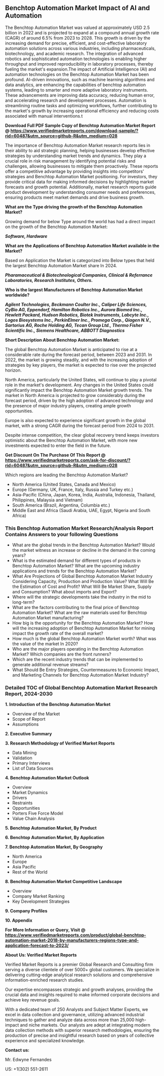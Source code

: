 <h2>Benchtop Automation Market Impact of AI and Automation</h2>The Benchtop Automation Market was valued at approximately USD 2.5 billion in 2022 and is projected to expand at a compound annual growth rate (CAGR) of around 6.5% from 2023 to 2028. This growth is driven by the increasing demand for precise, efficient, and cost-effective laboratory automation solutions across various industries, including pharmaceuticals, biotechnology, and academic research. The integration of advanced robotics and sophisticated automation technologies is enabling higher throughput and improved reproducibility in laboratory processes, thereby fueling the market's expansion.The impact of Artificial Intelligence (AI) and automation technologies on the Benchtop Automation Market has been profound. AI-driven innovations, such as machine learning algorithms and data analytics, are enhancing the capabilities of benchtop automation systems, leading to smarter and more adaptive laboratory instruments. These advancements are improving data accuracy, reducing human error, and accelerating research and development processes. Automation is streamlining routine tasks and optimizing workflows, further contributing to the market's growth by increasing operational efficiency and reducing costs associated with manual interventions.t</p><p id="" class=""><strong>Download Full PDF Sample Copy of Benchtop Automation Market Report @ <a href="https://www.verifiedmarketreports.com/download-sample/?rid=60487&utm_source=github-R&utm_medium=028" target="_blank">https://www.verifiedmarketreports.com/download-sample/?rid=60487&utm_source=github-R&utm_medium=028</a></strong></p><p>The importance of&nbsp;Benchtop Automation Market research reports lies in their ability to aid strategic planning, helping businesses develop effective strategies by understanding market trends and dynamics. They play a crucial role in risk management by identifying potential risks and challenges, allowing businesses to mitigate them proactively. These reports offer a competitive advantage by providing insights into competitors' strategies and Benchtop Automation Market positioning. For investors, they provide critical data for making informed decisions by highlighting market forecasts and growth potential. Additionally, market research reports guide product development by understanding consumer needs and preferences, ensuring products meet market demands and drive business growth.</p><p><strong>What are the&nbsp;Type driving the growth of the Benchtop Automation Market?</strong></p><p id="" class="">Growing demand for below Type around the world has had a direct impact on the growth of the Benchtop Automation Market:</p><em><strong>Software, Hardware</strong></em></p><strong>What are the&nbsp;Applications&nbsp;of Benchtop Automation Market available in the Market?</strong></p><p id="" class="">Based on Application the Market is categorized into Below types that held the largest Benchtop Automation Market share In 2024.</p><em><strong>Pharamaceutical & Biotechnological Companies, Clinical & Referrance Laboratories, Research Institutes, Others.</strong></em></p><strong>Who is the largest Manufacturers of Benchtop Automation Market worldwide?</strong></p><p><em><strong>Agilent Technologies, Beckmann Coulter Inc., Caliper Life Sciences, CyBio AG, Eppendorf, Hamilton Robotics Inc., Aurora Biomed Inc., Hewlett Packard, Hudson Robotics, Biotek Instruments, Labcyte Inc., Logos Biosystems Inc., PerkinElmer Inc., Promega Corp., Qiagen N.V., Sartorius AG, Roche Holding AG, Tecan Group Ltd., Thermo Fisher Scientific Inc., Siemens Healthcare, ABBOTT Diagnostics</strong></em></p><p id="" class=""><strong>Short Description About Benchtop Automation Market:</strong></p><p>The global Benchtop Automation Market is anticipated to rise at a considerable rate during the forecast period, between 2023 and 2031. In 2022, the market is growing steadily, and with the increasing adoption of strategies by key players, the market is expected to rise over the projected horizon.</p><p>North America, particularly the United States, will continue to play a pivotal role in the market's development. Any changes in the United States could significantly impact the Benchtop Automation Market growth trends. The market in North America is projected to grow considerably during the forecast period, driven by the high adoption of advanced technology and the presence of major industry players, creating ample growth opportunities.</p><p>Europe is also expected to experience significant growth in the global market, with a strong CAGR during the forecast period from 2024 to 2031.</p><p>Despite intense competition, the clear global recovery trend keeps investors optimistic about the Benchtop Automation Market, with more new investments expected to enter the field in the future.</p><p id="" class=""><strong>Get Discount On The Purchase Of This Report @ <a href="https://www.verifiedmarketreports.com/ask-for-discount/?rid=60487&utm_source=github-R&utm_medium=028" target="_blank">https://www.verifiedmarketreports.com/ask-for-discount/?rid=60487&utm_source=github-R&utm_medium=028</a></strong></p>Which regions are leading the Benchtop Automation Market?</p><ul><li>North America (United States, Canada and Mexico)</li><li>Europe (Germany, UK, France, Italy, Russia and Turkey etc.)</li><li>Asia-Pacific (China, Japan, Korea, India, Australia, Indonesia, Thailand, Philippines, Malaysia and Vietnam)</li><li>South America (Brazil, Argentina, Columbia etc.)</li><li>Middle East and Africa (Saudi Arabia, UAE, Egypt, Nigeria and South Africa)</li></ul><h3 id="" class="">This Benchtop Automation Market Research/Analysis Report Contains Answers to your following Questions</h3><ul><li>What are the global trends in the Benchtop Automation Market? Would the market witness an increase or decline in the demand in the coming years?</li><li>What is the estimated demand for different types of products in Benchtop Automation Market? What are the upcoming industry applications and trends for the Benchtop Automation Market?</li><li>What Are Projections of Global Benchtop Automation Market Industry Considering Capacity, Production and Production Value? What Will Be the Estimation of Cost and Profit? What Will Be Market Share, Supply and Consumption? What about imports and Export?</li><li>Where will the strategic developments take the industry in the mid to long-term?</li><li>What are the factors contributing to the final price of Benchtop Automation Market? What are the raw materials used for Benchtop Automation Market manufacturing?</li><li>How big is the opportunity for the Benchtop Automation Market? How will the increasing adoption of Benchtop Automation Market for mining impact the growth rate of the overall market?</li><li>How much is the global Benchtop Automation Market worth? What was the value of the market In 2020?</li><li>Who are the major players operating in the Benchtop Automation Market? Which companies are the front runners?</li><li>Which are the recent industry trends that can be implemented to generate additional revenue streams?</li><li>What Should Be Entry Strategies, Countermeasures to Economic Impact, and Marketing Channels for Benchtop Automation Market Industry?</li></ul><h3 id="" class="">Detailed TOC of Global Benchtop Automation Market Research Report, 2024-2030</h3><p id="" class=""><strong>1. Introduction of the Benchtop Automation Market</strong></p><ul><li>Overview of the Market</li><li>Scope of Report</li><li>Assumptions</li></ul><p id="" class=""><strong>2. Executive Summary</strong></p><p id="" class=""><strong>3. Research Methodology of Verified Market Reports</strong></p><ul><li>Data Mining</li><li>Validation</li><li>Primary Interviews</li><li>List of Data Sources</li></ul><p id="" class=""><strong>4. Benchtop Automation Market Outlook</strong></p><ul><li>Overview</li><li>Market Dynamics</li><li>Drivers</li><li>Restraints</li><li>Opportunities</li><li>Porters Five Force Model</li><li>Value Chain Analysis</li></ul><p id="" class=""><strong>5. Benchtop Automation Market, By Product</strong></p><p id="" class=""><strong>6. Benchtop Automation Market, By Application</strong></p><p id="" class=""><strong>7. Benchtop Automation Market, By Geography</strong></p><ul><li>North America</li><li>Europe</li><li>Asia Pacific</li><li>Rest of the World</li></ul><p id="" class=""><strong>8. Benchtop Automation Market Competitive Landscape</strong></p><ul><li>Overview</li><li>Company Market Ranking</li><li>Key Development Strategies</li></ul><p id="" class=""><strong>9. Company Profiles</strong></p><p id="" class=""><strong>10. Appendix</strong></p><p id="" class=""><strong>For More Information or Query, Visit @ <a href="https://www.verifiedmarketreports.com/product/global-benchtop-automation-market-2018-by-manufacturers-regions-type-and-application-forecast-to-2023/" target="_blank">https://www.verifiedmarketreports.com/product/global-benchtop-automation-market-2018-by-manufacturers-regions-type-and-application-forecast-to-2023/</a></strong></p><p id="" class=""><strong>About Us: Verified Market Reports</strong></p><p id="" class="">Verified Market Reports is a premier Global Research and Consulting firm serving a diverse clientele of over 5000+ global customers. We specialize in delivering cutting-edge analytical research solutions and comprehensive information-enriched research studies.</p><p id="" class="">Our expertise encompasses strategic and growth analyses, providing the crucial data and insights required to make informed corporate decisions and achieve key revenue goals.</p><p id="" class="">With a dedicated team of 250 Analysts and Subject Matter Experts, we excel in data collection and governance, utilizing advanced industrial techniques to gather and analyze data across more than 25,000 high-impact and niche markets. Our analysts are adept at integrating modern data collection methods with superior research methodologies, ensuring the production of precise and insightful research based on years of collective experience and specialized knowledge.</p><p id="" class=""><strong>Contact us:</strong></p><p id="" class="">Mr. Edwyne Fernandes</p><p id="" class="">US: +1(302) 551-2611</p>